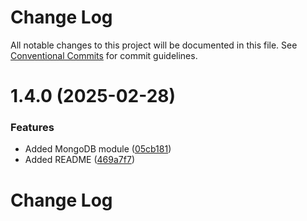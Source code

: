 # Change Log

All notable changes to this project will be documented in this file.
See [Conventional Commits](https://conventionalcommits.org) for commit guidelines.

# 1.4.0 (2025-02-28)


### Features

* Added MongoDB module ([05cb181](https://github.com/panates/xnestjs/commit/05cb181b28602a2e335f713c914bbe9cad38156b))
* Added README ([469a7f7](https://github.com/panates/xnestjs/commit/469a7f7b83241ee0efac0998af7331359596382c))





# Change Log
